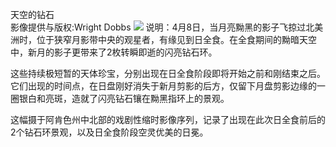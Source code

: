 天空的钻石  
影像提供与版权:Wright Dobbs
![](https://pic.imgdb.cn/item/662864520ea9cb1403379c8c.jpg)
说明：4月8日，当月亮黝黑的影子飞掠过北美洲时，位于狭窄月影带中央的观星者，有缘见到日全食。在全食期间的黝暗天空中，新月的影子更带来了2枚转瞬即逝的闪亮钻石环。

这些持续极短暂的天体珍宝，分别出现在日全食阶段即将开始之前和刚结束之后。它们出现的时间点，在日盘刚好消失于新月剪影的后方，仅留下月盘剪影边缘的一圈银白和亮斑，造就了闪亮钻石镶在黝黑指环上的景观。

这幅摄于阿肯色州中北部的戏剧性缩时影像序列，记录了出现在此次日全食前后的2个钻石环景观，以及日全食阶段空灵优美的日冕。